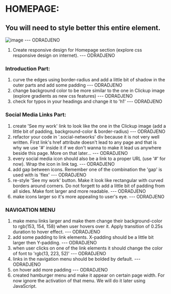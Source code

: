 # HOMEPAGE:

## You will need to style better this entire element.

![image](https://github.com/BrankoNinic993/Portfolio/assets/95103431/ab64c8eb-70e2-495e-83c2-cf776689743b) --- ODRADJENO

1. Create responsive design for Homepage section (explore css responsive design on internet). --- ODRADJENO

### Introduction Part:

1. curve the edges using border-radius and add a little bit of shadow in the outer parts and add some padding --- ODRADJENO
2. change background color to be more similar to the one in Clickup image (explore gradients as new css features) --- ODRADJENO
3. check for typos in your headings and change it to 'h1' --- ODRADJENO

### Social Media Links Part:

1. create 'See my work' link to look like the one in the Clickup image (add a little bit of padding, background-color & border-radius) --- ODRADJENO
2. refactor your code in '.social-networks' div because it is not very well written. First link's href attribute doesn't lead to any page and that is why we use '#' inside it if we don't wanna to make it lead us anywhere beside this page. More on that later... --- ODRADJENO
3. every social media icon should also be a link to a proper URL (use '#' for now). Wrap the icon in link tag. --- ODRADJENO
4. add gap between icons. Remember one of the combination the 'gap' is used with is 'flex' --- ODRADJENO
5. re-style 'See my work' button. Make it look like rectangular with curved borders around corners. Do not forgett to add a little bit of padding from all sides. Make font larger and more readable. --- ODRADJENO
6. make icons larger so it's more appealing to user's eye. --- ODRADJENO

### NAVIGATION MENU

1. make menu links larger and make them change their background-color to rgb(153, 154, 158) when user hovers over it. Apply transition of 0.25s duration to hover effect. --- ODRADJENO
2. add some padding to link elements. X-padding should be a little bit larger then Y-padding. --- ODRADJENO
3. when user clicks on one of the link elements it should change the color of font to 'rgb(13, 223, 52)' --- ODRADJENO
4. links in the navigation menu should be bolded by default. --- ODRADJENO
5. on hover add more padding --- ODRADJENO
6. created hamburger menu and make it appear on certain page width. For now ignore the activation of that menu. We will do it later using JavaScript.
